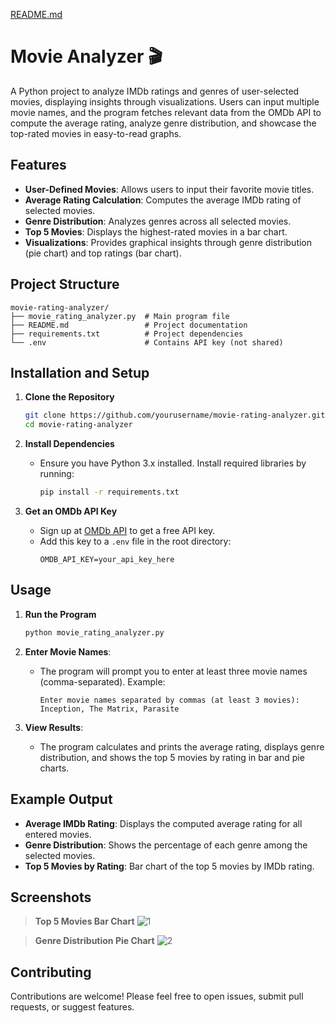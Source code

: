 [README.md](https://github.com/user-attachments/files/17530360/README.md)
# Movie Analyzer 🎬


A Python project to analyze IMDb ratings and genres of user-selected movies, displaying insights through visualizations. Users can input multiple movie names, and the program fetches relevant data from the OMDb API to compute the average rating, analyze genre distribution, and showcase the top-rated movies in easy-to-read graphs.

## Features
- **User-Defined Movies**: Allows users to input their favorite movie titles.
- **Average Rating Calculation**: Computes the average IMDb rating of selected movies.
- **Genre Distribution**: Analyzes genres across all selected movies.
- **Top 5 Movies**: Displays the highest-rated movies in a bar chart.
- **Visualizations**: Provides graphical insights through genre distribution (pie chart) and top ratings (bar chart).

## Project Structure
```plaintext
movie-rating-analyzer/
├── movie_rating_analyzer.py  # Main program file
├── README.md                 # Project documentation
├── requirements.txt          # Project dependencies
└── .env                      # Contains API key (not shared)
```

## Installation and Setup

1. **Clone the Repository**
   ```bash
   git clone https://github.com/yourusername/movie-rating-analyzer.git
   cd movie-rating-analyzer
   ```

2. **Install Dependencies**
   - Ensure you have Python 3.x installed. Install required libraries by running:
     ```bash
     pip install -r requirements.txt
     ```

3. **Get an OMDb API Key**
   - Sign up at [OMDb API](http://www.omdbapi.com/apikey.aspx) to get a free API key.
   - Add this key to a `.env` file in the root directory:
     ```plaintext
     OMDB_API_KEY=your_api_key_here
     ```

## Usage

1. **Run the Program**
   ```bash
   python movie_rating_analyzer.py
   ```

2. **Enter Movie Names**: 
   - The program will prompt you to enter at least three movie names (comma-separated). Example:
     ```plaintext
     Enter movie names separated by commas (at least 3 movies): Inception, The Matrix, Parasite
     ```

3. **View Results**: 
   - The program calculates and prints the average rating, displays genre distribution, and shows the top 5 movies by rating in bar and pie charts.

## Example Output

- **Average IMDb Rating**: Displays the computed average rating for all entered movies.
- **Genre Distribution**: Shows the percentage of each genre among the selected movies.
- **Top 5 Movies by Rating**: Bar chart of the top 5 movies by IMDb rating.

## Screenshots

> **Top 5 Movies Bar Chart**
![1](https://github.com/user-attachments/assets/be37b371-8951-414b-bbe7-3239c9af0d91)


> **Genre Distribution Pie Chart**
![2](https://github.com/user-attachments/assets/99df3f14-c9b6-4ffc-bf55-2d6cada085ff)

## Contributing
Contributions are welcome! Please feel free to open issues, submit pull requests, or suggest features.

